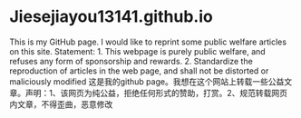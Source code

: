 # Jiesejiayou13141.github.io
This is my GitHub page. I would like to reprint some public welfare articles on this site. 
Statement: 1. This webpage is purely public welfare, and refuses any form of sponsorship and rewards. 
2. Standardize the reproduction of articles in the web page, and shall not be distorted or maliciously modified
这是我的github page。我想在这个网站上转载一些公益文章。声明：1、该网页为纯公益，拒绝任何形式的赞助，打赏。2、规范转载网页内文章，不得歪曲，恶意修改
